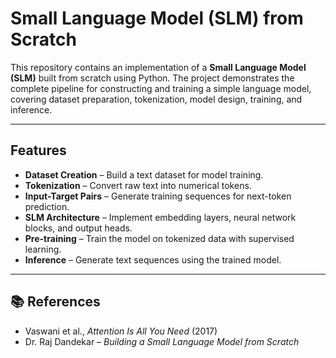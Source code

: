 # Small Language Model (SLM) from Scratch  

This repository contains an implementation of a **Small Language Model (SLM)** built from scratch using Python. The project demonstrates the complete pipeline for constructing and training a simple language model, covering dataset preparation, tokenization, model design, training, and inference.  

---

## Features  
- **Dataset Creation** – Build a text dataset for model training.  
- **Tokenization** – Convert raw text into numerical tokens.  
- **Input-Target Pairs** – Generate training sequences for next-token prediction.  
- **SLM Architecture** – Implement embedding layers, neural network blocks, and output heads.  
- **Pre-training** – Train the model on tokenized data with supervised learning.  
- **Inference** – Generate text sequences using the trained model.  

---

## 📚 References  
- Vaswani et al., *Attention Is All You Need* (2017)  
- Dr. Raj Dandekar – *Building a Small Language Model from Scratch*
